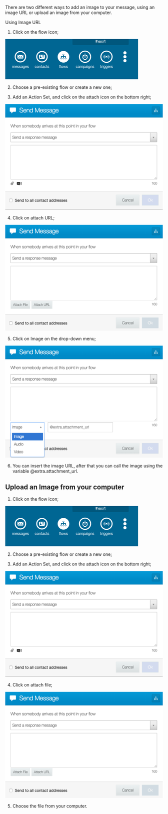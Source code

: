 There are two different ways to add an image to your message, using an image URL or upload an image from your computer.

Using Image URL

1. Click on the flow icon;

![](/img/messages/msg13.png)

2. Choose a pre-existing flow or create a new one;

3. Add an Action Set, and click on the attach icon on the bottom right;

![](/img/messages/msg14.png)

4. Click on attach URL;

![](/img/messages/msg15.png)

5. Click on Image on the drop-down menu;

![](/img/messages/msg18.png)

6. You can insert the image URL, after that you can call the image using the variable @extra.attachment_url.

## Upload an Image from your computer

1. Click on the flow icon;

![](/img/messages/msg13.png)

2. Choose a pre-existing flow or create a new one;

3. Add an Action Set, and click on the attach icon on the bottom right;

![](/img/messages/msg14.png)

4. Click on attach file;

![](/img/messages/msg15.png)

5. Choose the file from your computer.